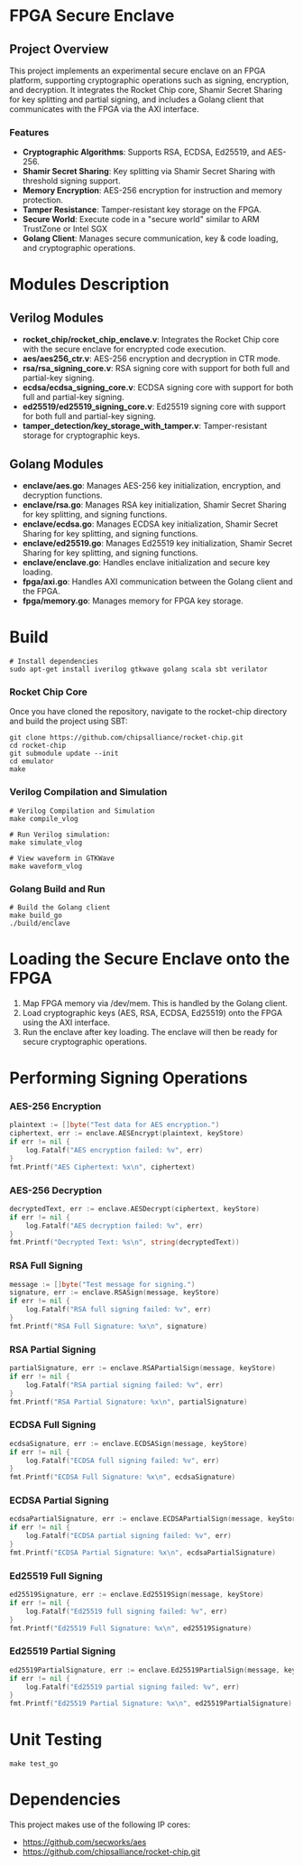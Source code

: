 # FPGA Secure Enclave

## Project Overview

This project implements an experimental secure enclave on an FPGA platform, supporting cryptographic operations such as signing, encryption, and decryption. It integrates the Rocket Chip core, Shamir Secret Sharing for key splitting and partial signing, and includes a Golang client that communicates with the FPGA via the AXI interface.

### Features

- **Cryptographic Algorithms**: Supports RSA, ECDSA, Ed25519, and AES-256.
- **Shamir Secret Sharing**: Key splitting via Shamir Secret Sharing with threshold signing support.
- **Memory Encryption**: AES-256 encryption for instruction and memory protection.
- **Tamper Resistance**: Tamper-resistant key storage on the FPGA.
- **Secure World**: Execute code in a "secure world" similar to ARM TrustZone or Intel SGX
- **Golang Client**: Manages secure communication, key & code loading, and cryptographic operations.


# Modules Description

## Verilog Modules

- **rocket_chip/rocket_chip_enclave.v**: Integrates the Rocket Chip core with the secure enclave for encrypted code execution.
- **aes/aes256_ctr.v**: AES-256 encryption and decryption in CTR mode.
- **rsa/rsa_signing_core.v**: RSA signing core with support for both full and partial-key signing.
- **ecdsa/ecdsa_signing_core.v**: ECDSA signing core with support for both full and partial-key signing.
- **ed25519/ed25519_signing_core.v**: Ed25519 signing core with support for both full and partial-key signing.
- **tamper_detection/key_storage_with_tamper.v**: Tamper-resistant storage for cryptographic keys.

## Golang Modules

- **enclave/aes.go**: Manages AES-256 key initialization, encryption, and decryption functions.
- **enclave/rsa.go**: Manages RSA key initialization, Shamir Secret Sharing for key splitting, and signing functions.
- **enclave/ecdsa.go**: Manages ECDSA key initialization, Shamir Secret Sharing for key splitting, and signing functions.
- **enclave/ed25519.go**: Manages Ed25519 key initialization, Shamir Secret Sharing for key splitting, and signing functions.
- **enclave/enclave.go**: Handles enclave initialization and secure key loading.
- **fpga/axi.go**: Handles AXI communication between the Golang client and the FPGA.
- **fpga/memory.go**: Manages memory for FPGA key storage.

# Build

    # Install dependencies
    sudo apt-get install iverilog gtkwave golang scala sbt verilator

### Rocket Chip Core

Once you have cloned the repository, navigate to the rocket-chip directory and build the project using SBT:

    git clone https://github.com/chipsalliance/rocket-chip.git
    cd rocket-chip
    git submodule update --init
    cd emulator
    make


### Verilog Compilation and Simulation

    # Verilog Compilation and Simulation
    make compile_vlog

    # Run Verilog simulation:
    make simulate_vlog

    # View waveform in GTKWave
    make waveform_vlog

    
### Golang Build and Run

    # Build the Golang client
    make build_go
    ./build/enclave


# Loading the Secure Enclave onto the FPGA

1. Map FPGA memory via /dev/mem. This is handled by the Golang client.
2. Load cryptographic keys (AES, RSA, ECDSA, Ed25519) onto the FPGA using the AXI interface.
3. Run the enclave after key loading. The enclave will then be ready for secure cryptographic operations.


# Performing Signing Operations

### AES-256 Encryption
```go
plaintext := []byte("Test data for AES encryption.")
ciphertext, err := enclave.AESEncrypt(plaintext, keyStore)
if err != nil {
    log.Fatalf("AES encryption failed: %v", err)
}
fmt.Printf("AES Ciphertext: %x\n", ciphertext)
```

### AES-256 Decryption
```go
decryptedText, err := enclave.AESDecrypt(ciphertext, keyStore)
if err != nil {
    log.Fatalf("AES decryption failed: %v", err)
}
fmt.Printf("Decrypted Text: %s\n", string(decryptedText))
```

### RSA Full Signing
```go
message := []byte("Test message for signing.")
signature, err := enclave.RSASign(message, keyStore)
if err != nil {
    log.Fatalf("RSA full signing failed: %v", err)
}
fmt.Printf("RSA Full Signature: %x\n", signature)
```

### RSA Partial Signing

```go
partialSignature, err := enclave.RSAPartialSign(message, keyStore)
if err != nil {
    log.Fatalf("RSA partial signing failed: %v", err)
}
fmt.Printf("RSA Partial Signature: %x\n", partialSignature)
```

### ECDSA Full Signing
```go
ecdsaSignature, err := enclave.ECDSASign(message, keyStore)
if err != nil {
    log.Fatalf("ECDSA full signing failed: %v", err)
}
fmt.Printf("ECDSA Full Signature: %x\n", ecdsaSignature)
```

### ECDSA Partial Signing
```go
ecdsaPartialSignature, err := enclave.ECDSAPartialSign(message, keyStore)
if err != nil {
    log.Fatalf("ECDSA partial signing failed: %v", err)
}
fmt.Printf("ECDSA Partial Signature: %x\n", ecdsaPartialSignature)
```

### Ed25519 Full Signing
```go
ed25519Signature, err := enclave.Ed25519Sign(message, keyStore)
if err != nil {
    log.Fatalf("Ed25519 full signing failed: %v", err)
}
fmt.Printf("Ed25519 Full Signature: %x\n", ed25519Signature)
```

### Ed25519 Partial Signing
```go
ed25519PartialSignature, err := enclave.Ed25519PartialSign(message, keyStore)
if err != nil {
    log.Fatalf("Ed25519 partial signing failed: %v", err)
}
fmt.Printf("Ed25519 Partial Signature: %x\n", ed25519PartialSignature)
```

# Unit Testing

    make test_go

# Dependencies

This project makes use of the following IP cores:
- https://github.com/secworks/aes
- https://github.com/chipsalliance/rocket-chip.git
